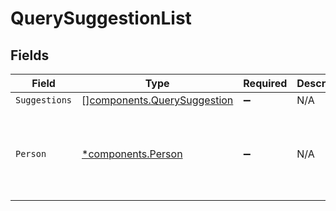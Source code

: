 # QuerySuggestionList


## Fields

| Field                                                                      | Type                                                                       | Required                                                                   | Description                                                                | Example                                                                    |
| -------------------------------------------------------------------------- | -------------------------------------------------------------------------- | -------------------------------------------------------------------------- | -------------------------------------------------------------------------- | -------------------------------------------------------------------------- |
| `Suggestions`                                                              | [][components.QuerySuggestion](../../models/components/querysuggestion.md) | :heavy_minus_sign:                                                         | N/A                                                                        |                                                                            |
| `Person`                                                                   | [*components.Person](../../models/components/person.md)                    | :heavy_minus_sign:                                                         | N/A                                                                        | {<br/>"name": "George Clooney",<br/>"obfuscatedId": "abc123"<br/>}         |